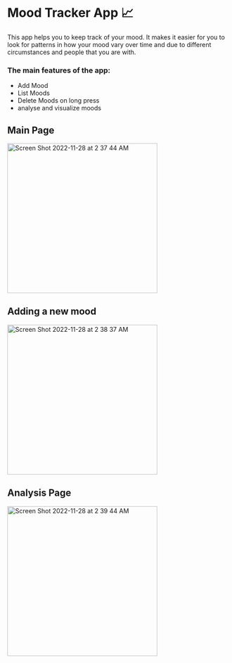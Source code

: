 # Mood Tracker App :chart_with_upwards_trend:

This app helps you to keep track of your mood. It makes it easier for you to look for patterns in how your mood vary over time and due to different circumstances and people that you are with.

### The main features of the app:
- Add Mood
- List Moods
- Delete Moods on long press
- analyse and visualize moods

## Main Page

<img width="341" alt="Screen Shot 2022-11-28 at 2 37 44 AM" src="https://user-images.githubusercontent.com/84894614/204165821-f0615fad-73d0-472e-b340-3a43b5d47a7a.png">

## Adding a new mood 

<img width="341" alt="Screen Shot 2022-11-28 at 2 38 37 AM" src="https://user-images.githubusercontent.com/84894614/204165859-61109e8a-4106-4743-8778-7776c9deb91c.png">

## Analysis Page

<img width="341" alt="Screen Shot 2022-11-28 at 2 39 44 AM" src="https://user-images.githubusercontent.com/84894614/204165901-a76ab8d7-fc15-419d-bf6c-8556de9f1492.png">

